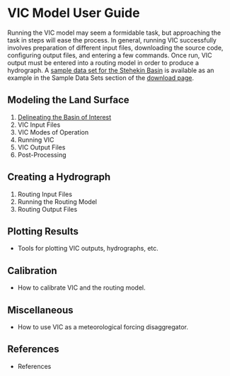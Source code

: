 # VIC Model User Guide

Running the VIC model may seem a formidable task, but approaching the task in steps will ease the process. In general, running VIC successfully involves preparation of different input files, downloading the source code, configuring output files, and entering a few commands. Once run, VIC output must be entered into a routing model in order to produce a hydrograph. A [sample data set for the Stehekin Basin](ftp://ftp.hydro.washington.edu/pub/HYDRO/models/VIC/Datasets/vic.sample.stehekin.tgz) is available as an example in the Sample Data Sets section of the [download page](../SourceCode/Code.md).

## Modeling the Land Surface

1.  [Delineating the Basin of Interest](BasinDelineation.md)
1.  VIC Input Files
1.  VIC Modes of Operation
1.  Running VIC
1.  VIC Output Files
1.  Post-Processing

## Creating a Hydrograph

1.  Routing Input Files
1.  Running the Routing Model
1.  Routing Output Files

## Plotting Results

 - Tools for plotting VIC outputs, hydrographs, etc.

## Calibration

 - How to calibrate VIC and the routing model.

## Miscellaneous

 - How to use VIC as a meteorological forcing disaggregator.

## References

 - References
